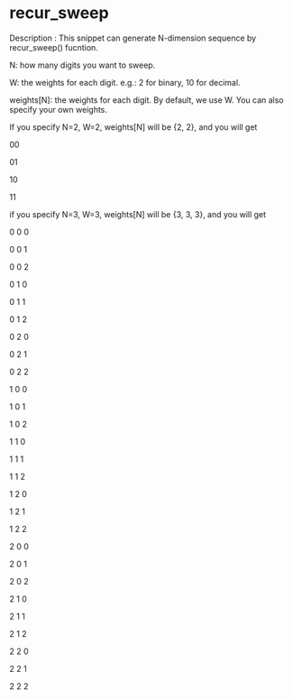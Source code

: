 # recur_sweep
Description : This snippet can generate N-dimension sequence by recur_sweep()
               fucntion.
               
N: how many digits you want to sweep.

W: the weights for each digit. e.g.: 2 for binary, 10 for decimal.

weights[N]: the weights for each digit. By default, we use W.
            You can also specify your own weights.

If you specify N=2, W=2, weights[N] will be {2, 2}, and you will get

00

01

10

11


if you specify N=3, W=3, weights[N] will be {3, 3, 3}, and you will get

0 0 0 

0 0 1 

0 0 2 

0 1 0 

0 1 1 

0 1 2 

0 2 0 

0 2 1 

0 2 2 

1 0 0 

1 0 1 

1 0 2 

1 1 0 

1 1 1 

1 1 2 

1 2 0 

1 2 1 

1 2 2 

2 0 0 

2 0 1 

2 0 2 

2 1 0 

2 1 1 

2 1 2 

2 2 0 

2 2 1 

2 2 2 

